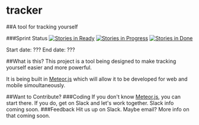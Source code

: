 # tracker
##A tool for tracking yourself

###Sprint Status
[![Stories in Ready](https://badge.waffle.io/MptySquare/tracker.svg?label=ready&title=Ready)](http://waffle.io/MptySquare/tracker)
[![Stories in Progress](https://badge.waffle.io/MptySquare/tracker.svg?label=in%20progress&title=In%20Progress)](http://waffle.io/MptySquare/tracker)
[![Stories in Done](https://badge.waffle.io/MptySquare/tracker.svg?label=done&title=Done)](http://waffle.io/MptySquare/tracker)

Start date: ???
End date: ??? 

##What is this?
This project is a tool being designed to make tracking yourself easier and more powerful.

It is being built in [Meteor.js](meteor.com/learn-meteor) which will allow it to be developed for web and mobile simoultaneously.

##Want to Contribute?
###Coding
If you don't know [Meteor.js](meteor.com/learn-meteor), you can start there. If you do, get on Slack and let's work together. Slack info coming soon.
###Feedback
Hit us up on Slack. Maybe email? More info on that coming soon.
